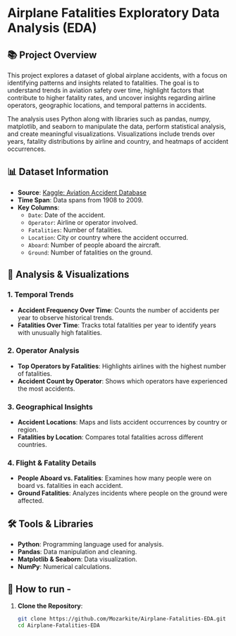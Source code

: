 # Airplane Fatalities Exploratory Data Analysis (EDA)

## 📚 Project Overview

This project explores a dataset of global airplane accidents, with a focus on identifying patterns and insights related to fatalities. The goal is to understand trends in aviation safety over time, highlight factors that contribute to higher fatality rates, and uncover insights regarding airline operators, geographic locations, and temporal patterns in accidents.

The analysis uses Python along with libraries such as pandas, numpy, matplotlib, and seaborn to manipulate the data, perform statistical analysis, and create meaningful visualizations. Visualizations include trends over years, fatality distributions by airline and country, and heatmaps of accident occurrences.

## 📊 Dataset Information

- **Source**: [Kaggle: Aviation Accident Database](https://www.kaggle.com/datasets/thedevastator/airplane-crashes-and-fatalities)
- **Time Span**: Data spans from 1908 to 2009.
- **Key Columns**:
  - `Date`: Date of the accident.
  - `Operator`: Airline or operator involved.
  - `Fatalities`: Number of fatalities.
  - `Location`: City or country where the accident occurred.
  - `Aboard`: Number of people aboard the aircraft.
  - `Ground`: Number of fatalities on the ground.

## 🧪 Analysis & Visualizations

### 1. Temporal Trends

- **Accident Frequency Over Time**: Counts the number of accidents per year to observe historical trends.
- **Fatalities Over Time**: Tracks total fatalities per year to identify years with unusually high fatalities.

### 2. Operator Analysis

- **Top Operators by Fatalities**: Highlights airlines with the highest number of fatalities.
- **Accident Count by Operator**: Shows which operators have experienced the most accidents.

### 3. Geographical Insights

- **Accident Locations**: Maps and lists accident occurrences by country or region.
- **Fatalities by Location**: Compares total fatalities across different countries.

### 4. Flight & Fatality Details

- **People Aboard vs. Fatalities**: Examines how many people were on board vs. fatalities in each accident.
- **Ground Fatalities**: Analyzes incidents where people on the ground were affected.

## 🛠️ Tools & Libraries

- **Python**: Programming language used for analysis.
- **Pandas**: Data manipulation and cleaning.
- **Matplotlib & Seaborn**: Data visualization.
- **NumPy**: Numerical calculations.

## 🚀 How to run -

1. **Clone the Repository**:

   ```bash
   git clone https://github.com/Mozarkite/Airplane-Fatalities-EDA.git
   cd Airplane-Fatalities-EDA
